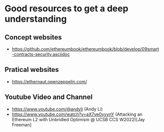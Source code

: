 # Good resources to get a deep understanding

## Concept websites
* https://github.com/ethereumbook/ethereumbook/blob/develop/09smart-contracts-security.asciidoc

## Pratical websites
* https://ethernaut.openzeppelin.com/

## Youtube Video and Channel
* https://www.youtube.com/@andyli (Andy Li)
* https://www.youtube.com/watch?v=aX7ye0yyynY (Attacking an Ethereum L2 with Unbridled Optimism @ UCSB CCS W2022)[Jay Freeman]


